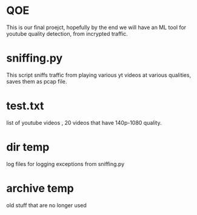 # QOE
This is our final proejct,
hopefully by the end we will have an ML tool for youtube quality detection,
from incrypted traffic.
# sniffing.py
This script sniffs traffic from playing various yt videos at various qualities,
saves them as pcap file.
# test.txt
list of youtube videos , 20 videos that have 140p-1080 quality.
# dir temp
log files for logging exceptions from sniffing.py
# archive temp
old stuff that are no longer used